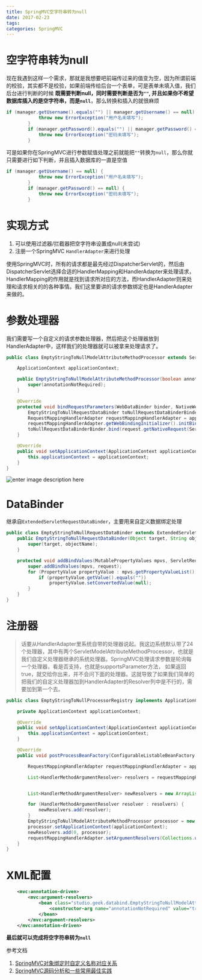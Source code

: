 ```yaml
---
title: SpringMVC空字符串转为null
date: 2017-02-23
tags: 
categories: SpringMVC
---
```


# 空字符串转为null

现在我遇到这样一个需求，那就是我想要吧前端传过来的值变为空，因为所谓前端的校验，其实都不是校验，如果前端传给后台一个表单，可是表单未填入值，我们后台进行判断的时候 **既需要判断null，同时需要判断是否为`""`, 并且如果你不希望数据库插入的是空字符串，而是`null`**，那么转换和插入的就很麻烦

<!-- more -->

```java
if (manager.getUsername().equals("") || manager.getUsername() == null) {
            throw new ErrorException("用户名未填写");
        }
        if (manager.getPassword().equals("") || manager.getPassword() == null) {
            throw new ErrorException("密码未填写");
        }
```

可是如果你在SpringMVC进行参数赋值处理之前就能把`""`转换为`null`，那么你就只需要进行如下判断，并且插入数据库的一直是空值

```java
if (manager.getUsername() == null) {
            throw new ErrorException("用户名未填写");
        }
        if (manager.getPassword() == null) {
            throw new ErrorException("密码未填写");
        }
```
# 实现方式
1. 可以使用过滤器/拦截器把空字符串设置成null(未尝试)
2. 注册一个SpringMVC `HandlerAdapter`来进行处理


使用SpringMVC时，所有的请求都是最先经过DispatcherServlet的，然后由DispatcherServlet选择合适的HandlerMapping和HandlerAdapter来处理请求，HandlerMapping的作用就是找到请求所对应的方法，而HandlerAdapter则来处理和请求相关的的各种事情。我们这里要讲的请求参数绑定也是HandlerAdapter来做的。





# 参数处理器

我们需要写一个自定义的请求参数处理器，然后把这个处理器放到HandlerAdapter中，这样我们的处理器就可以被拿来处理请求了。

```java
public class EmptyStringToNullModelAttributeMethodProcessor extends ServletModelAttributeMethodProcessor implements ApplicationContextAware {

    ApplicationContext applicationContext;

    public EmptyStringToNullModelAttributeMethodProcessor(boolean annotationNotRequired) {
        super(annotationNotRequired);
    }

    @Override
    protected void bindRequestParameters(WebDataBinder binder, NativeWebRequest request) {
        EmptyStringToNullRequestDataBinder toNullRequestDataBinderBinder = new EmptyStringToNullRequestDataBinder(binder.getTarget(), binder.getObjectName());
        RequestMappingHandlerAdapter requestMappingHandlerAdapter = applicationContext.getBean(RequestMappingHandlerAdapter.class);
        requestMappingHandlerAdapter.getWebBindingInitializer().initBinder(toNullRequestDataBinderBinder, request);
        toNullRequestDataBinderBinder.bind(request.getNativeRequest(ServletRequest.class));
    }

    @Override
    public void setApplicationContext(ApplicationContext applicationContext) throws BeansException {
        this.applicationContext = applicationContext;
    }
}

```


![enter image description here](https://images.morethink.cn/EmptyStringToNull.jpg)



# DataBinder

继承自`ExtendedServletRequestDataBinder`，主要用来自定义数据绑定处理

```java
public class EmptyStringToNullRequestDataBinder extends ExtendedServletRequestDataBinder {
    public EmptyStringToNullRequestDataBinder(Object target, String objectName) {
        super(target, objectName);
    }

    protected void addBindValues(MutablePropertyValues mpvs, ServletRequest request) {
        super.addBindValues(mpvs, request);
        for (PropertyValue propertyValue : mpvs.getPropertyValueList()) {
            if (propertyValue.getValue().equals(""))
                propertyValue.setConvertedValue(null);
        }
    }
}
```

# 注册器

> 话要从HandlerAdapter里系统自带的处理器说起。我这边系统默认带了24个处理器，其中有两个ServletModelAttributeMethodProcessor，也就是我们自定义处理器继承的系统处理器。SpringMVC处理请求参数是轮询每一个处理器，看是否支持，也就是supportsParameter方法， 如果返回true，就交给你出来，并不会问下面的处理器。这就导致了如果我们简单的把我们的自定义处理器加到HandlerAdapter的Resolver列中是不行的，需要加到第一个去。

```java
public class EmptyStringToNullProcessorRegistry implements ApplicationContextAware, BeanFactoryPostProcessor {

    private ApplicationContext applicationContext;

    @Override
    public void setApplicationContext(ApplicationContext applicationContext) throws BeansException {
        this.applicationContext = applicationContext;
    }

    @Override
    public void postProcessBeanFactory(ConfigurableListableBeanFactory beanFactory) throws BeansException {

        RequestMappingHandlerAdapter requestMappingHandlerAdapter = applicationContext.getBean(RequestMappingHandlerAdapter.class);

        List<HandlerMethodArgumentResolver> resolvers = requestMappingHandlerAdapter.getArgumentResolvers();


        List<HandlerMethodArgumentResolver> newResolvers = new ArrayList<HandlerMethodArgumentResolver>();

        for (HandlerMethodArgumentResolver resolver : resolvers) {
            newResolvers.add(resolver);
        }
        EmptyStringToNullModelAttributeMethodProcessor processor = new EmptyStringToNullModelAttributeMethodProcessor(true);
        processor.setApplicationContext(applicationContext);
        newResolvers.add(0, processor);
        requestMappingHandlerAdapter.setArgumentResolvers(Collections.unmodifiableList(newResolvers));
    }
}
```

# XML配置

```xml
    <mvc:annotation-driven>
        <mvc:argument-resolvers>
            <bean class="studio.geek.databind.EmptyStringToNullModelAttributeMethodProcessor">
                <constructor-arg name="annotationNotRequired" value="true"/>
            </bean>
        </mvc:argument-resolvers>
    </mvc:annotation-driven>
```

**最后就可以完成将空字符串转为`null`**


参考文档

1. [ SpringMVC对象绑定时自定义名称对应关系](http://blog.csdn.net/zgzczzw/article/details/53912966)
2. [SpringMVC源码分析和一些常用最佳实践](http://neoremind.com/2016/02/springmvc%E7%9A%84%E4%B8%80%E4%BA%9B%E5%B8%B8%E7%94%A8%E6%9C%80%E4%BD%B3%E5%AE%9E%E8%B7%B5/)
